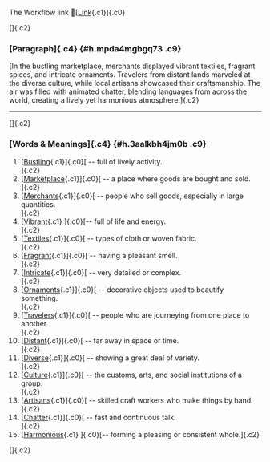 The Workflow link
👏[[Link](https://www.google.com/url?q=http://www.google.com&sa=D&source=editors&ust=1758688565360200&usg=AOvVaw00MsJRwxyGufzS0Ue4vl3Z){.c1}]{.c0}

[]{.c2}

### [Paragraph]{.c4} {#h.mpda4mgbgq73 .c9}

[In the bustling marketplace, merchants displayed vibrant textiles,
fragrant spices, and intricate ornaments. Travelers from distant lands
marveled at the diverse culture, while local artisans showcased their
craftsmanship. The air was filled with animated chatter, blending
languages from across the world, creating a lively yet harmonious
atmosphere.]{.c2}

------------------------------------------------------------------------

[]{.c2}

### [Words & Meanings]{.c4} {#h.3aalkbh4jm0b .c9}

1.  [[Bustling](https://www.google.com/url?q=http://www.google.com&sa=D&source=editors&ust=1758688565361150&usg=AOvVaw3p80NHMoECg07ShcwjAhmF){.c1}]{.c0}[ --
    full of lively activity.\
    ]{.c2}
2.  [[Marketplace](https://www.google.com/url?q=http://www.google.com&sa=D&source=editors&ust=1758688565361421&usg=AOvVaw3p1Hj3lntsLJ08rtQ-rrER){.c1}]{.c0}[ --
    a place where goods are bought and sold.\
    ]{.c2}
3.  [[Merchants](https://www.google.com/url?q=http://www.google.com&sa=D&source=editors&ust=1758688565361562&usg=AOvVaw04aYiatRqbw-cfFUGXZZ89){.c1}]{.c0}[ --
    people who sell goods, especially in large quantities.\
    ]{.c2}
4.  [[Vibrant](https://www.google.com/url?q=http://www.google.com&sa=D&source=editors&ust=1758688565361709&usg=AOvVaw3OoNSSiBSuAI0YoFsr7w_H){.c1}
    ]{.c0}[-- full of life and energy.\
    ]{.c2}
5.  [[Textiles](https://www.google.com/url?q=http://www.google.com&sa=D&source=editors&ust=1758688565361830&usg=AOvVaw1nvQXTcfDbXIZWXK5-Dh5F){.c1}]{.c0}[ --
    types of cloth or woven fabric.\
    ]{.c2}
6.  [[Fragrant](https://www.google.com/url?q=http://www.google.com&sa=D&source=editors&ust=1758688565361968&usg=AOvVaw3Z6eADyTuvpqtQ6dTZaN_-){.c1}]{.c0}[ --
    having a pleasant smell.\
    ]{.c2}
7.  [[Intricate](https://www.google.com/url?q=http://www.google.com&sa=D&source=editors&ust=1758688565362104&usg=AOvVaw0COTC9J0BoKP9hpnPSptDK){.c1}]{.c0}[ --
    very detailed or complex.\
    ]{.c2}
8.  [[Ornaments](https://www.google.com/url?q=http://www.google.com&sa=D&source=editors&ust=1758688565362240&usg=AOvVaw1JHOf8sCRa1AMRFcjvXEni){.c1}]{.c0}[ --
    decorative objects used to beautify something.\
    ]{.c2}
9.  [[Travelers](https://www.google.com/url?q=http://www.google.com&sa=D&source=editors&ust=1758688565362394&usg=AOvVaw1fZO0W3QUAOdDv8ccwPiIy){.c1}]{.c0}[ --
    people who are journeying from one place to another.\
    ]{.c2}
10. [[Distant](https://www.google.com/url?q=http://www.google.com&sa=D&source=editors&ust=1758688565362542&usg=AOvVaw3P-oGZl3wCOrxK3_gPyRUR){.c1}]{.c0}[ --
    far away in space or time.\
    ]{.c2}
11. [[Diverse](https://www.google.com/url?q=http://www.google.com&sa=D&source=editors&ust=1758688565362691&usg=AOvVaw34yj4Tj9VMKXvq8SO2L1ga){.c1}]{.c0}[ --
    showing a great deal of variety.\
    ]{.c2}
12. [[Culture](https://www.google.com/url?q=http://www.google.com&sa=D&source=editors&ust=1758688565362806&usg=AOvVaw1zG7G7z9hzxg9IXOF6oL5W){.c1}]{.c0}[ --
    the customs, arts, and social institutions of a group.\
    ]{.c2}
13. [[Artisans](https://www.google.com/url?q=http://www.google.com&sa=D&source=editors&ust=1758688565362937&usg=AOvVaw35MHiFC5qBCHrMcG4Bfckd){.c1}]{.c0}[ --
    skilled craft workers who make things by hand.\
    ]{.c2}
14. [[Chatter](https://www.google.com/url?q=http://www.google.com&sa=D&source=editors&ust=1758688565363058&usg=AOvVaw3MgtaBxJ-JVksGhe3Jq3q0){.c1}]{.c0}[ --
    fast and continuous talk.\
    ]{.c2}
15. [[Harmonious](https://www.google.com/url?q=http://www.google.com&sa=D&source=editors&ust=1758688565363163&usg=AOvVaw0OqYwfmCnlHPbCYb2BBV_D){.c1}
    ]{.c0}[-- forming a pleasing or consistent whole.]{.c2}

[]{.c2}
